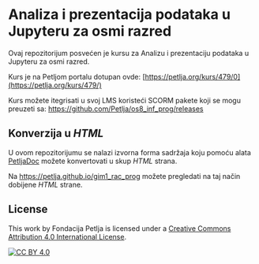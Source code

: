 # Analiza i prezentacija podataka u Jupyteru za osmi razred

Ovaj repozitorijum posvećen je kursu za Analizu i prezentaciju podataka u Jupyteru za osmi razred. 

Kurs je na Petljom portalu dotupan ovde: [https://petlja.org/kurs/479/0](https://petlja.org/kurs/479/)

Kurs možete itegrisati u svoj LMS koristeći SCORM pakete koji se mogu preuzeti sa: https://github.com/Petlja/os8_inf_prog/releases

## Konverzija u *HTML*

U ovom repozitorijumu se nalazi izvorna forma sadržaja koju pomoću alata [PetljaDoc](https://github.com/Petlja/PetljaDoc) možete konvertovati u skup *HTML* strana.

Na https://petlja.github.io/gim1_rac_prog možete pregledati na taj način dobijene *HTML* strane.

## License

This work by Fondacija Petlja is licensed under a
[Creative Commons Attribution 4.0 International License][cc-by].

[![CC BY 4.0][cc-by-image]][cc-by]

[cc-by]: http://creativecommons.org/licenses/by/4.0/
[cc-by-image]: https://i.creativecommons.org/l/by/4.0/88x31.png

